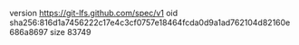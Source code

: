 version https://git-lfs.github.com/spec/v1
oid sha256:816d1a7456222c17e4c3cf0757e18464fcda0d9a1ad762104d82160e686a8697
size 83749
